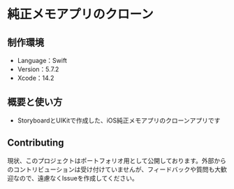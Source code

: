 # 純正メモアプリのクローン

## 制作環境
- Language：Swift
- Version：5.7.2
- Xcode：14.2

## 概要と使い方

- StoryboardとUIKitで作成した、iOS純正メモアプリのクローンアプリです

## Contributing
現状、このプロジェクトはポートフォリオ用として公開しております。外部からのコントリビューションは受け付けていませんが、フィードバックや質問も大歓迎なので、遠慮なくIssueを作成してください。
